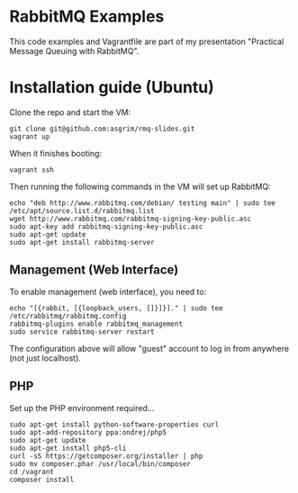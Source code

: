 RabbitMQ Examples
=================

This code examples and Vagrantfile are part of my presentation "Practical Message Queuing with RabbitMQ".

Installation guide (Ubuntu)
===========================

Clone the repo and start the VM:

```
git clone git@github.com:asgrim/rmq-slides.git
vagrant up
```

When it finishes booting:

```
vagrant ssh
```

Then running the following commands in the VM will set up RabbitMQ:

```
echo "deb http://www.rabbitmq.com/debian/ testing main" | sudo tee /etc/apt/source.list.d/rabbitmq.list
wget http://www.rabbitmq.com/rabbitmq-signing-key-public.asc
sudo apt-key add rabbitmq-signing-key-public.asc
sudo apt-get update
sudo apt-get install rabbitmq-server
```

Management (Web Interface)
--------------------------

To enable management (web interface), you need to:

```
echo "[{rabbit, [{loopback_users, []}]}]." | sudo tee /etc/rabbitmq/rabbitmq.config
rabbitmq-plugins enable rabbitmq_management
sudo service rabbitmq-server restart
```

The configuration above will allow "guest" account to log in from anywhere (not just localhost).

PHP
---

Set up the PHP environment required...

```
sudo apt-get install python-software-properties curl
sudo apt-add-repository ppa:ondrej/php5
sudo apt-get update
sudo apt-get install php5-cli
curl -sS https://getcomposer.org/installer | php
sudo mv composer.phar /usr/local/bin/composer
cd /vagrant
composer install
```

